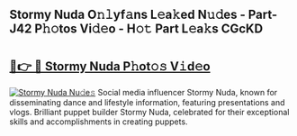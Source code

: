 ## Stormy Nuda O𝚗𝚕yf𝚊ns L𝚎a𝚔ed N𝚞𝚍es - Part-J42 P𝚑𝚘tos Vi𝚍𝚎o - H𝚘𝚝 Part L𝚎a𝚔s CGcKD

# <h2><a href="http://kf2ro4.oniu.top/?m=Stormy+Nuda">🔗👉 🔴 Stormy Nuda P𝚑ot𝚘𝚜 V𝚒d𝚎o</a></h2>

[![Stormy Nuda Nu𝚍e𝚜](https://i.imgur.com/0qMVB7G.gif)](http://kf2ro4.oniu.top/?m=Stormy+Nuda)
Social media influencer Stormy Nuda, known for disseminating dance and lifestyle information, featuring presentations and vlogs. Brilliant puppet builder Stormy Nuda, celebrated for their exceptional skills and accomplishments in creating puppets.  
